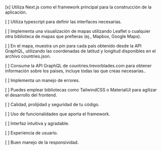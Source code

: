 [x] Utiliza Next.js como el framework principal para la construcción de la aplicación.

[ ] Utiliza typescript para definir las interfaces necesarias.

[ ] Implementa una visualización de mapas utilizando Leaflet o cualquier otra biblioteca
de mapas que prefieras (ej., Mapbox, Google Maps).

[ ] En el mapa, muestra un pin para cada país obtenido desde la API GraphQL,
utilizando las coordenadas de latitud y longitud disponibles en el archivo
countries.json.

[ ] Consume la API GraphQL de countries.trevorblades.com para obtener información
sobre los países, incluye todas las que creas necesarias..

[ ] Implementa un manejo de errores.

[ ] Puedes emplear bibliotecas como TailwindCSS o MaterialUI para agilizar el
desarrollo del frontend.

[ ] Calidad, prolijidad y seguridad de tu código.

[ ] Uso de funcionalidades que aporta el framework.

[ ] Interfaz intuitiva y agradable.

[ ] Experiencia de usuario.

[ ] Buen manejo de la responsividad.
